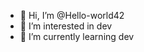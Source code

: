 - 👋 Hi, I’m @Hello-world42
- 👀 I’m interested in dev
- 🌱 I’m currently learning dev

<!---
Hello-world42/Hello-world42 is a ✨ special ✨ repository because its `README.md` (this file) appears on your GitHub profile.
You can click the Preview link to take a look at your changes.
--->
